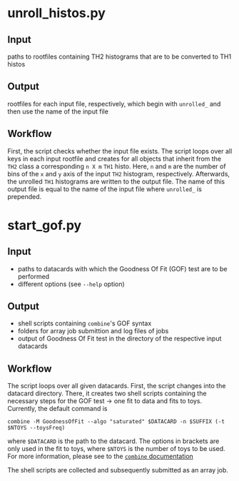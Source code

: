 # unroll_histos.py

## Input 
paths to rootfiles containing TH2 histograms that are to be converted to TH1 histos

## Output
rootfiles for each input file, respectively, which begin with `unrolled_` and then use the name of the input file

## Workflow
First, the script checks whether the input file exists.
The script loops over all keys in each input rootfile and creates for all objects that inherit from the `TH2` class a corresponding `n X m` `TH1` histo.
Here, `n` and `m` are the number of bins of the `x` and `y` axis of the input `TH2` histogram, respectively.
Afterwards, the unrolled `TH1` histograms are written to the output file.
The name of this output file is equal to the name of the input file where `unrolled_` is prepended.

# start_gof.py

## Input
- paths to datacards with which the Goodness Of Fit (GOF) test are to be performed
- different options (see `--help` option)

## Output
- shell scripts containing `combine`'s GOF syntax
- folders for array job submittion and log files of jobs
- output of Goodness Of Fit test in the directory of the respective input datacards

## Workflow

The script loops over all given datacards.
First, the script changes into the datacard directory.
There, it creates two shell scripts containing the necessary steps for the GOF test -> one fit to data and fits to toys.
Currently, the default command is

```
combine -M GoodnessOfFit --algo "saturated" $DATACARD -n $SUFFIX (-t $NTOYS --toysFreq)
```
where `$DATACARD` is the path to the datacard.
The options in brackets are only used in the fit to toys, where `$NTOYS` is the number of toys to be used.
For more information, please see to the [`combine` documentation](https://cms-analysis.github.io/HiggsAnalysis-CombinedLimit/)

The shell scripts are collected and subsequently submitted as an array job.